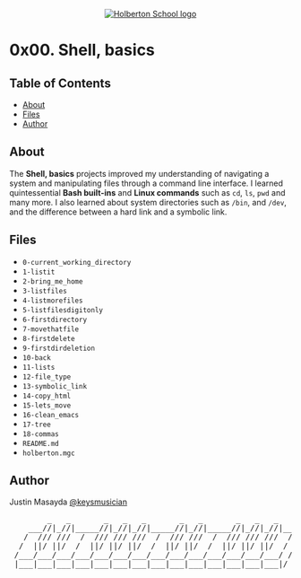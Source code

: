 <p align="center">
  <a href=#>
    <img src="https://user-images.githubusercontent.com/74752740/175812508-dc2482bf-bd5b-4c0a-b075-1bede95c488e.png" alt="Holberton School logo">
  </a>
</p>

# 0x00. Shell, basics

## Table of Contents
* [About](#about)
* [Files](#files)
* [Author](#author)

## About
The **Shell, basics** projects improved my understanding of navigating a system and manipulating files through a command line interface. I learned quintessential **Bash built-ins** and **Linux commands** such as `cd`, `ls`, `pwd` and many more. I also learned about system directories such as `/bin`, and `/dev`, and the difference between a hard link and a symbolic link.

## Files
* `0-current_working_directory`
* `1-listit`
* `2-bring_me_home`
* `3-listfiles`
* `4-listmorefiles`
* `5-listfilesdigitonly`
* `6-firstdirectory`
* `7-movethatfile`
* `8-firstdelete`
* `9-firstdirdeletion`
* `10-back`
* `11-lists`
* `12-file_type`
* `13-symbolic_link`
* `14-copy_html`
* `15-lets_move`
* `16-clean_emacs`
* `17-tree`
* `18-commas`
* `README.md`
* `holberton.mgc`

## Author
Justin Masayda [@keysmusician](https://github.com/keysmusician)
<div align="center">
<pre>
        _   _       _   _   _       _   _       _   _   _     
    ___//|_//|_____//|_//|_//|_____//|_//|_____//|_//|_//|___ 
   /  /// ///  /  /// /// ///  /  /// ///  /  /// /// ///  / |
  /  ||/ ||/  /  ||/ ||/ ||/  /  ||/ ||/  /  ||/ ||/ ||/  / / 
 /___/___/___/___/___/___/___/___/___/___/___/___/___/___/ /  
 |___|___|___|___|___|___|___|___|___|___|___|___|___|___|/   
 
</pre>
</div>
